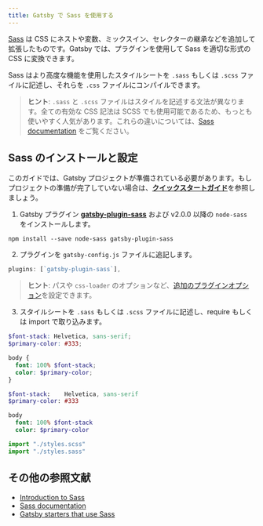 ```yaml
---
title: Gatsby で Sass を使用する
---
```


[Sass](https://sass-lang.com) は CSS にネストや変数、ミックスイン、セレクターの継承などを追加して拡張したものです。Gatsby では、プラグインを使用して Sass を適切な形式の CSS に変換できます。

Sass はより高度な機能を使用したスタイルシートを `.sass` もしくは `.scss` ファイルに記述し、それらを `.css` ファイルにコンパイルできます。

> **ヒント**: `.sass` と `.scss` ファイルはスタイルを記述する文法が異なります。全ての有効な CSS 記法は SCSS でも使用可能であるため、もっとも使いやすく人気があります。これらの違いについては、[Sass documentation](https://sass-lang.com/documentation/syntax) をご覧ください。

## Sass のインストールと設定

このガイドでは、Gatsby プロジェクトが準備されている必要があります。もしプロジェクトの準備が完了していない場合は、[**クイックスタートガイド**](/docs/quick-start/)を参照しましょう。

1.  Gatsby プラグイン [**gatsby-plugin-sass**](/packages/gatsby-plugin-sass/) および v2.0.0 以降の `node-sass` をインストールします。

`npm install --save node-sass gatsby-plugin-sass`

2.  プラグインを `gatsby-config.js` ファイルに追記します。

```javascript:title=gatsby-config.js
plugins: [`gatsby-plugin-sass`],
```

> **ヒント**: パスや `css-loader` のオプションなど、[追加のプラグインオプション](/packages/gatsby-plugin-sass/#other-options)を設定できます。

3.  スタイルシートを `.sass` もしくは `.scss` ファイルに記述し、require もしくは import で取り込みます。

```css:title=styles.scss
$font-stack: Helvetica, sans-serif;
$primary-color: #333;

body {
  font: 100% $font-stack;
  color: $primary-color;
}
```

```css:title=styles.sass
$font-stack:    Helvetica, sans-serif
$primary-color: #333

body
  font: 100% $font-stack
  color: $primary-color
```

```javascript
import "./styles.scss"
import "./styles.sass"
```

## その他の参照文献

- [Introduction to Sass](https://designmodo.com/introduction-sass/)
- [Sass documentation](https://sass-lang.com/documentation)
- [Gatsby starters that use Sass](/starters/?c=Styling%3ASCSS)
